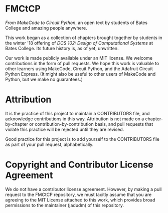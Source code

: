 # FMCtCP

*From MakeCode to Circuit Python*, an open text by students of Bates College and amazing people anywhere.

This work began as a collection of chapters brought together by students in the winter '18 offering of *DCS 102: Design of Computational Systems* at Bates College. Its future history is, as of yet, unwritten.

Our work is made publicly available under an MIT license. We welcome contributions in the form of pull requests. We hope this work is valuable to other learners using MakeCode, Circuit Python, and the Adafruit Circuit Python Express. (It might also be useful to other users of MakeCode and Python, but we make no guarantees.)

# Attribution

It is the practice of this project to maintain a CONTRIBUTORS file, and acknowledge contributions in this way. Attribution is not made on a chapter-by-chapter or contribution-by-contribution basis, and pull requests that violate this practice will be rejected until they are revised.

Good practice for this project is to add yourself to the CONTRIBUTORS file as part of your pull request, alphabetically. 

# Copyright and Contributor License Agreement

We do not have a contributor license agreement. However, by making a pull request to the FMCtCP repository, we must tacitly assume that you are agreeing to the MIT License attached to this work, which provides broad permissions to the maintainer (jadudm) of this repository.
